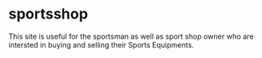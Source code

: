 # sportsshop

This site is useful for the sportsman as well as sport shop owner who are intersted in buying and selling their Sports Equipments.
